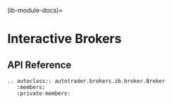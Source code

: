 (ib-module-docs)=
# Interactive Brokers


## API Reference
```{eval-rst}
.. autoclass:: autotrader.brokers.ib.broker.Broker
   :members:
   :private-members:
```
